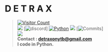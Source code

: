 # **D E T R A X**<br>
> [![Visitor Count](https://profile-counter.glitch.me/{detrax}/count.svg)](https://www.youtube.com/channel/UCa3dFRJ3TVy6aKgN2WjXqWg)<br>
> [![](https://komarev.com/ghpvc/?username=detrax07)](https://www.youtube.com/channel/UCa3dFRJ3TVy6aKgN2WjXqWg)
> [![discord](https://discord.com/api/guilds/267624335836053506/widget.png)]
> [![Python](https://img.shields.io/badge/-Python-000000?style=flat&logo=python)](https://www.youtube.com/channel/UCa3dFRJ3TVy6aKgN2WjXqWg)
> [![](https://github-readme-stats.vercel.app/api/top-langs?username=detrax07&show_icons=true&locale=en&theme=midnight-purple)](https://www.youtube.com/channel/UCa3dFRJ3TVy6aKgN2WjXqWg)
[![Commits](https://github-readme-stats.vercel.app/api?username=detrax07&include_all_commits=true&count_private=true&show_icons=true&theme=midnight-purple)]<br>
> <img src="https://cdn.discordapp.com/attachments/866770718594564146/889566596346048612/dd.PNG"><br>
> **Contact : detraxonytb@gmail.com**<br>
> **I code in Python.**<br>

